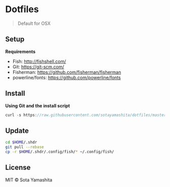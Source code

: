 # Dotfiles

> Default for OSX

## Setup

**Requirements**

* Fish: http://fishshell.com/
* Git: https://git-scm.com/
* Fisherman: https://github.com/fisherman/fisherman
* powerline/fonts: https://github.com/powerline/fonts

## Install

**Using Git and the install script**

```javascript
curl -s https://raw.githubusercontent.com/sotayamashita/dotfiles/master/install.sh | sh
```

## Update

```bash
cd $HOME/.shdr
git pull --rebase
cp -r $HOME/.shdr/.config/fish/* ~/.config/fish/
```

## License

MIT © Sota Yamashita
